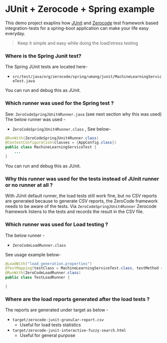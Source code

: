 # JUnit + Zerocode + Spring example
This demo project exaplins how [JUnit](https://github.com/junit-team/junit4) and [Zerocode](https://github.com/authorjapps/zerocode) test framework based integration-tests for a spring-boot application can make your life easy everyday.

> Keep it simple and easy while doing the load/stress testing

### Where is the Spring Junit test?
The Spring JUnit tests are located here-
+ `src/test/java/org/zerocode/spring/umang/junit/MachineLearningServiceTest.java`

You can run and debug this as JUnit.
  
### Which runner was used for the Spring test ?
See: `ZeroCodeSpringJUnit4Runner.java` (see next section why this was used)
The below runner was used -
+ `ZeroCodeSpringJUnit4Runner.class` , 
See below- 
```java
@RunWith(ZeroCodeSpringJUnit4Runner.class)
@ContextConfiguration(classes = {AppConfig.class})
public class MachineLearningServiceTest {
    ...
}
```

You can run and debug this as JUnit.

### Why this runner was used for the tests instead of JUnit runner or no runner at all ?
With JUnit default runner, the load tests still work fine, but no CSV reports are generated because to generate CSV reports, the ZeroCode framework needs to be aware of the tests. Via `ZeroCodeSpringJUnit4Runner` Zerocode framework listens to the tests and records the result in the CSV file.

### Which runner was used for Load testing ?
The below runner -
+ `ZeroCodeLoadRunner.class`

See usage example below-
```java
@LoadWith("load_generation.properties")
@TestMapping(testClass = MachineLearningServiceTest.class, testMethod = "testGetCarrierCharges")
@RunWith(ZeroCodeLoadRunner.class)
public class TestLoadRunner {

}
```

### Where are the load reports generated after the load tests ?
The reports are generated under target as below -
+ `target/zerocode-junit-granular-report.csv`
  + Useful for load tests statistics
+ `target/zerocode-junit-interactive-fuzzy-search.html`
  + Useful for general purpose

